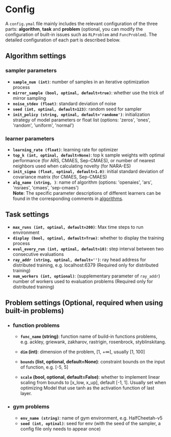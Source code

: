 
# Config  
A `config.ymal` file mainly includes the relevant configuration of the three parts: **algorithm**, **task** and **problem** (optional, you can modify the configuration of built-in issues such as `RLProblem` and `FuncProblem`).
The detailed configuration of each part is described below.


## Algorithm settings
### sampler parameters
+ **`sample_num (int)`**: number of samples in an iterative optimization process
+ **`mirror_sample (bool, optinal, default=true)`**: whether use the trick of mirror sampling
+ **`noise_stdev (float)`**: standard deviation of noise
+ **`seed (int, optinal, default=123)`**: random seed for sampler
+ **`init_policy (string, optinal, default='randome')`**: initialization strategy of model parameters or float list (options: 'zeros', 'ones', 'random', 'uniform', 'normal')

### learner parameters
+ **`learning_rate (float)`**: learning rate for optimizer
+ **`top_k (int, optinal, default=None)`**: top k sample weights with optimal performance (for ARS, CMAES, Sep-CMAES), or number of nearest neighbors used when calculating novelty (for NARA-ES)
+ **`init_sigma (float, optinal, default=1.0)`**: initial standard deviation of covariance matrix (for CMAES, Sep-CMAES)
+ **`alg_name (string, )`**: name of algorithm (options: 'openaies', 'ars', 'nsraes', 'cmaes', 'sep-cmaes')     
**Note**: The specific parameter descriptions of different learners can be found in the corresponding comments in [algorithms](../../esbox/algorithms/).

## Task settings
+ **`max_runs (int, optinal, default=200)`**: Max time steps to run environment
+ **`display (bool, optinal, default=True)`**: whether to display the training process
+ **`eval_every_run (int, optinal, default=10)`**: step interval between two consecutive evaluations
+ **`ray_addr (string, optinal, default='')`**: ray head address for distributed training, e.g. localhost:6379 (Required only for distributed training)
+ **`num_workers (int, optional)`**: (supplementary parameter of `ray_addr`) number of workers used to evaluation problems (Required only for distributed training)


## Problem settings (Optional, required when using built-in problems)
+ ### function problems
    + **`func_name` (string)**: function name of build-in functions problems, e.g. ackley, griewank, zakharov, rastrigin, rosenbrock, styblinskitang.
    + **`dim` (int)**: dimension of the problem, [1, $+\infty$], usually [1, 100]
    + **`bounds` (list, optional, default=None)**: constraint bounds on the input of function, e.g. [-5, 5]

    + **`scale` (bool, optional, default=False)**: whether to implement linear scaling from bounds to [x_low, x_up], default [-1, 1]. Usually set when optimizing Model that use tanh as the activation function of last layer.

+ ### gym problems
    + **`env_name (string)`**: name of gym environment, e.g. HalfCheetah-v5
    + **`seed (int, optinal)`**: seed for env (with the seed of the sampler, a config file only needs to appear once)
